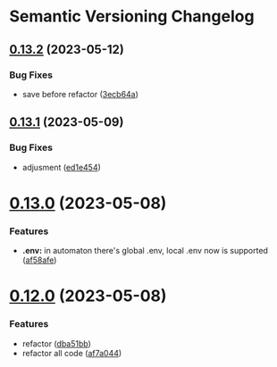 # Semantic Versioning Changelog

## [0.13.2](https://github.com/aikosiadotcom/automaton-boilerplate/compare/v0.13.1...v0.13.2) (2023-05-12)


### Bug Fixes

* save before refactor ([3ecb64a](https://github.com/aikosiadotcom/automaton-boilerplate/commit/3ecb64a4f1cb5c368804c8612ccb1e8db4278f61))

## [0.13.1](https://github.com/aikosiadotcom/automaton-boilerplate/compare/v0.13.0...v0.13.1) (2023-05-09)


### Bug Fixes

* adjusment ([ed1e454](https://github.com/aikosiadotcom/automaton-boilerplate/commit/ed1e454396559ae3c8462e8b2456347b054a5a9d))

# [0.13.0](https://github.com/aikosiadotcom/automaton-boilerplate/compare/v0.12.0...v0.13.0) (2023-05-08)


### Features

* **.env:** in automaton there's global .env, local .env now is supported ([af58afe](https://github.com/aikosiadotcom/automaton-boilerplate/commit/af58afe1108424a3cf0e62702b326fc517b30f53))

# [0.12.0](https://github.com/aikosiadotcom/automaton-boilerplate/compare/v0.11.0...v0.12.0) (2023-05-08)


### Features

* refactor ([dba51bb](https://github.com/aikosiadotcom/automaton-boilerplate/commit/dba51bbc8259a15c9ebbc52394e19a97c3e1d9a0))
* refactor all code ([af7a044](https://github.com/aikosiadotcom/automaton-boilerplate/commit/af7a044678f329ebe764d6cbe8b692e7fbe790ec))
